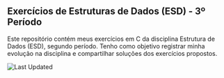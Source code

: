## Exercícios de Estruturas de Dados (ESD) - 3º Período
Este repositório contém meus exercícios em C da disciplina Estrutura de Dados (ESD), segundo período. Tenho como objetivo registrar minha evolução na disciplina e compartilhar soluções dos exercícios propostos.

![Last Updated](https://img.shields.io/github/last-commit/minesweeper1989/ESD-FAETERJ)
